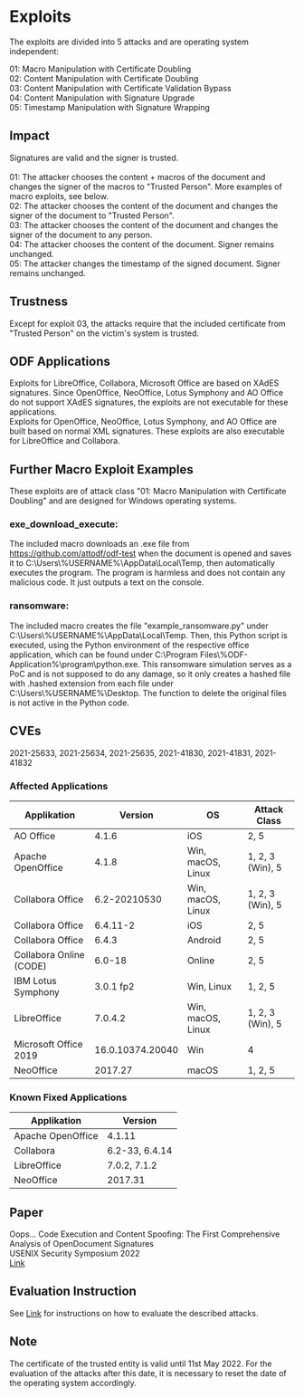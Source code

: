 # Exploits
The exploits are divided into 5 attacks and are operating system independent:

01: Macro Manipulation with Certificate Doubling<br>
02: Content Manipulation with Certificate Doubling<br>
03: Content Manipulation with Certificate Validation Bypass<br>
04: Content Manipulation with Signature Upgrade<br>
05: Timestamp Manipulation with Signature Wrapping<br>

## Impact
Signatures are valid and the signer is trusted.<br>
<br>
01: The attacker chooses the content + macros of the document and changes the signer of the macros to "Trusted Person". More examples of macro exploits, see below.<br>
02: The attacker chooses the content of the document and changes the signer of the document to "Trusted Person".<br>
03: The attacker chooses the content of the document and changes the signer of the document to any person.<br>
04: The attacker chooses the content of the document. Signer remains unchanged.<br>
05: The attacker changes the timestamp of the signed document. Signer remains unchanged.<br>

## Trustness
Except for exploit 03, the attacks require that the included certificate from "Trusted Person" on the victim's system is trusted.

## ODF Applications
Exploits for LibreOffice, Collabora, Microsoft Office are based on XAdES signatures. Since OpenOffice, NeoOffice, Lotus Symphony and AO Office do not support XAdES signatures, the exploits are not executable for these applications.<br>
Exploits for OpenOffice, NeoOffice, Lotus Symphony, and AO Office are built based on normal XML signatures. These exploits are also executable for LibreOffice and Collabora.

## Further Macro Exploit Examples
These exploits are of attack class "01: Macro Manipulation with Certificate Doubling" and are designed for Windows operating systems.

### exe_download_execute:
The included macro downloads an .exe file from https://github.com/attodf/odf-test when the document is opened and saves it to C:\Users\\%USERNAME%\AppData\Local\Temp, then automatically executes the program. The program is harmless and does not contain any malicious code. It just outputs a text on the console.

### ransomware:
The included macro creates the file "example_ransomware.py" under C:\Users\\%USERNAME%\AppData\Local\Temp. Then, this Python script is executed, using the Python environment of the respective office application, which can be found under C:\Program Files\\%ODF-Application%\program\python.exe. This ransomware simulation serves as a PoC and is not supposed to do any damage, so it only creates a hashed file with .hashed extension from each file under C:\Users\\%USERNAME%\Desktop. The function to delete the original files is not active in the Python code.

## CVEs
2021-25633, 2021-25634, 2021-25635, 2021-41830, 2021-41831, 2021-41832

### Affected Applications
<table>
  <thead>
    <tr>
      <th>Applikation</th>
      <th>Version</th>
	  <th>OS</th>
	  <th>Attack Class</th>
    </tr>
  </thead>
  <tbody>
	<tr>
      <td>AO Office</td>
      <td>4.1.6</td>
	  <td>iOS</td>
	  <td>2, 5</td>
    </tr>
    <tr>
      <td>Apache OpenOffice</td>
      <td>4.1.8</td>
	  <td>Win, macOS, Linux</td>
	  <td>1, 2, 3 (Win), 5</td>
    </tr>
	<tr>
      <td>Collabora Office</td>
      <td>6.2-20210530</td>
	  <td>Win, macOS, Linux</td>
	  <td>1, 2, 3 (Win), 5</td>
    </tr>
	<tr>
      <td>Collabora Office</td>
      <td>6.4.11-2</td>
	  <td>iOS</td>
	  <td>2, 5</td>
    </tr>
	<tr>
      <td>Collabora Office</td>
      <td>6.4.3</td>
	  <td>Android</td>
	  <td>2, 5</td>
    </tr>
	<tr>
      <td>Collabora Online (CODE)</td>
      <td>6.0-18</td>
	  <td>Online</td>
	  <td>2, 5</td>
    </tr>
	<tr>
      <td>IBM Lotus Symphony</td>
      <td>3.0.1 fp2</td>
	  <td>Win, Linux</td>
	  <td>1, 2, 5</td>
    </tr>
	<tr>
      <td>LibreOffice</td>
      <td>7.0.4.2</td>
	  <td>Win, macOS, Linux</td>
	  <td>1, 2, 3 (Win), 5</td>
    </tr>
	<tr>
      <td>Microsoft Office 2019</td>
      <td>16.0.10374.20040</td>
	  <td>Win</td>
	  <td>4</td>
    </tr>
	<tr>
      <td>NeoOffice</td>
      <td>2017.27</td>
	  <td>macOS</td>
	  <td>1, 2, 5</td>
    </tr>
  </tbody>
</table>

### Known Fixed Applications

<table>
  <thead>
    <tr>
      <th>Applikation</th>
      <th>Version</th>
    </tr>
  </thead>
  <tbody>
	<tr>
      <td>Apache OpenOffice</td>
      <td>4.1.11</td>
    </tr>
	<tr>
      <td>Collabora</td>
      <td>6.2-33, 6.4.14</td>
    </tr>
	<tr>
      <td>LibreOffice</td>
      <td>7.0.2, 7.1.2</td>
    </tr>
	<tr>
      <td>NeoOffice</td>
      <td>2017.31</td>
    </tr>
  </tbody>
</table>

## Paper
Oops... Code Execution and Content Spoofing: The First Comprehensive Analysis of OpenDocument Signatures<br>
USENIX Security Symposium 2022<br>
[Link](https://www.usenix.org/conference/usenixsecurity22/presentation/rohlmann)

## Evaluation Instruction
See [Link](https://github.com/RUB-NDS/DocumentSignatureValidator/blob/main/artifact_appendix/ODF_Signature_Usenix_Artifact_Appendix.pdf) for instructions on how to evaluate the described attacks.

## Note
The certificate of the trusted entity is valid until 11st May 2022. For the evaluation of the attacks after this date, it is necessary to reset the date of the operating system accordingly.
